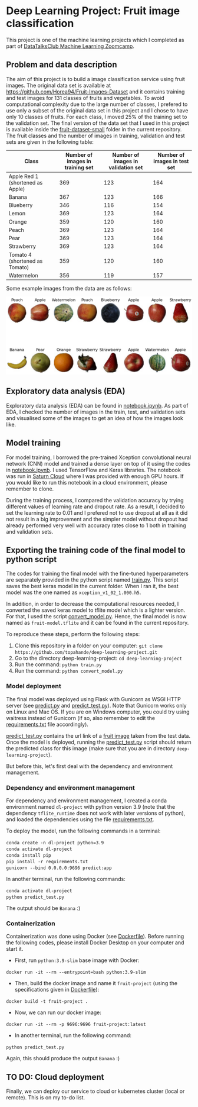 # Deep Learning Project: Fruit image classification 
This project is one of the machine learning projects which I completed as part of [DataTalksClub Machine Learning Zoomcamp](https://github.com/DataTalksClub/machine-learning-zoomcamp).  

## Problem and data description 
The aim of this project is to build a image classification service using fruit images. The original data set is available at https://github.com/Horea94/Fruit-Images-Dataset and it contains training and test images for 131 classes of fruits and vegetables. To avoid computational complexity due to the large number of classes, I prefered to use only a subset of the original data set in this project and I chose to have only 10 classes of fruits. For each class, I moved 25% of the training set to the validation set. The final version of the data set that I used in this project is available inside the [fruit-dataset-small](https://github.com/topahande/deep-learning-project/tree/main/fruit-dataset-small) folder in the current repository. The fruit classes and the number of images in training, validation and test sets are given in the following table: 

| Class                            | Number of images in training set | Number of images in validation set | Number of images in test set |
| -------------------------------- | -------------------------------- | ---------------------------------- | ---------------------------- |
| Apple Red 1 (shortened as Apple) |             369                  |             123                    |             164              | 
| Banana                           |             367                  |             123                    |             166              | 
| Blueberry                        |             346                  |             116                    |             154              | 
| Lemon                            |             369                  |             123                    |             164              | 
| Orange                           |             359                  |             120                    |             160              | 
| Peach                            |             369                  |             123                    |             164              | 
| Pear                             |             369                  |             123                    |             164              | 
| Strawberry                       |             369                  |             123                    |             164              | 
| Tomato 4 (shortened as Tomato)   |             359                  |             120                    |             160              | 
| Watermelon                       |             356                  |             119                    |             157              | 

Some example images from the data are as follows:

![data_example](https://github.com/topahande/deep-learning-project/blob/main/data_example.png)

## Exploratory data analysis (EDA)   

Exploratory data analysis (EDA) can be found in [notebook.ipynb](https://github.com/topahande/deep-learning-project/blob/main/notebook.ipynb). As part of EDA, I checked the number of images in the train, test, and validation sets and visualised some of the images to get an idea of how the images look like. 

## Model training  

For model training, I borrowed the pre-trained Xception convolutional neural network (CNN) model and trained a dense layer on top of it using the codes in [notebook.ipynb](https://github.com/topahande/deep-learning-project/blob/main/notebook.ipynb). I used TensorFlow and Keras libraries. The notebook was run in [Saturn Cloud](https://saturncloud.io/) where I was provided with enough GPU hours. If you would like to run this notebook in a cloud environment, please remember to clone.  

During the training process, I compared the validation accuracy by trying different values of learning rate and dropout rate. As a result, I decided to set the learning rate to 0.01 and I prefered not to use dropout at all as it did not result in a big improvement and the simpler model without dropout had already performed very well with accuracy rates close to 1 both in training and validation sets. 

## Exporting the training code of the final model to python script

The codes for training the final model with the fine-tuned hyperparameters are separately provided in the python script named [train.py](https://github.com/topahande/deep-learning-project/blob/main/train.py).
This script saves the best keras model in the current folder. When I ran it, the best model was the one named as ``xception_v1_02_1.000.h5``.

In addition, in order to decrease the computational resources needed, I converted the saved keras model to tflite model which is a lighter version. For that, I used the script [convert_model.py](https://github.com/topahande/deep-learning-project/blob/main/convert_model.py). Hence, the final model is now named as ``fruit-model.tflite`` and it can be found in the current repository.

To reproduce these steps, perform the following steps:  
1) Clone this repository in a folder on your computer: ``git clone https://github.com/topahande/deep-learning-project.git``
2) Go to the directory deep-learning-project: ``cd deep-learning-project``
3) Run the command: ``python train.py``
4) Run the command: ``python convert_model.py``  


### Model deployment

The final model was deployed using Flask with Gunicorn as WSGI HTTP server (see [predict.py](https://github.com/topahande/deep-learning-project/blob/main/predict.py) and [predict_test.py](https://github.com/topahande/deep-learning-project/blob/main/predict_test.py)). Note that Gunicorn works only on Linux and Mac OS. If you are on Windows computer, you could try using waitress instead of Gunicorn (if so, also remember to edit the [requirements.txt](https://github.com/topahande/deep-learning-project/blob/main/requirements.txt) file accordingly).  

[predict_test.py](https://github.com/topahande/deep-learning-project/blob/main/predict_test.py) contains the url link of a [fruit image](https://raw.githubusercontent.com/Horea94/Fruit-Images-Dataset/master/Test/Banana/100_100.jpg) taken from the test data. Once the model is deployed, running the [predict_test.py](https://github.com/topahande/deep-learning-project/blob/main/predict_test.py) script should return the predicted class for this image (make sure that you are in directory ``deep-learning-project``).

But before this, let's first deal with the dependency and environment management.

### Dependency and environment management  

For dependency and environment management, I created a conda environment named ``dl-project`` with python version 3.9 (note that the dependency ``tflite_runtime`` does not work with later versions of python), and loaded the dependencies using the file [requirements.txt](https://github.com/topahande/deep-learning-project/blob/main/requirements.txt).  

To deploy the model, run the following commands in a terminal:

``conda create -n dl-project python=3.9``  
``conda activate dl-project``  
``conda install pip``  
``pip install -r requirements.txt``  
``gunicorn --bind 0.0.0.0:9696 predict:app``  

In another  terminal, run the following commands:  

``conda activate dl-project``  
``python predict_test.py``  

The output should be ``Banana`` :)

### Containerization  

Containerization was done using Docker (see [Dockerfile](https://github.com/topahande/deep-learning-project/blob/main/Dockerfile)). Before running the following codes, please install Docker Desktop on your computer and start it.  

- First, run ``python:3.9-slim`` base image with Docker:  

``docker run -it --rm --entrypoint=bash python:3.9-slim``

- Then, build the docker image and name it ``fruit-project`` (using the specifications given in [Dockerfile](https://github.com/topahande/deep-learning-project/blob/main/Dockerfile)):  

``docker build -t fruit-project .``  

- Now, we can run our docker image:

``docker run -it --rm -p 9696:9696 fruit-project:latest``

- In another  terminal, run the following command:  

``python predict_test.py`` 

Again, this should produce the output ``Banana`` :)  

## TO DO: Cloud deployment 

Finally, we can deploy our service to cloud or kubernetes cluster (local or remote). This is on my to-do list.  
